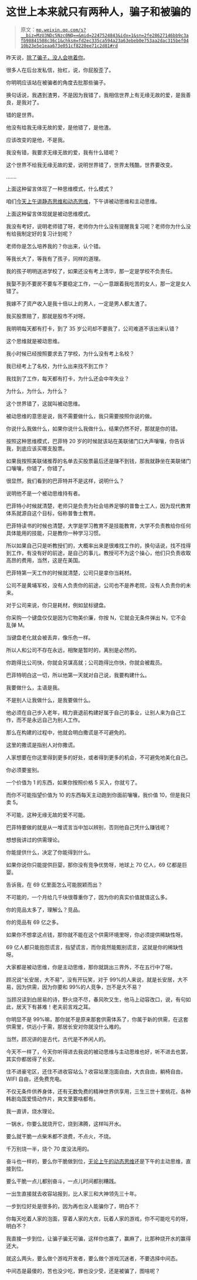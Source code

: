 # 这世上本来就只有两种人，骗子和被骗的

> 原文：[`mp.weixin.qq.com/s?__biz=MzU3NDc5Nzc0NQ==&mid=2247524843&idx=1&sn=2fe28627146bb9c3afb98841508c36c1&chksm=fd2ec335ca594a23a63ebeb0e753aa2dac315bef0410b23e5e1eaa673e051cf8220ee71c2d81#rd`](http://mp.weixin.qq.com/s?__biz=MzU3NDc5Nzc0NQ==&mid=2247524843&idx=1&sn=2fe28627146bb9c3afb98841508c36c1&chksm=fd2ec335ca594a23a63ebeb0e753aa2dac315bef0410b23e5e1eaa673e051cf8220ee71c2d81#rd)

昨天说，[除了骗子，没人会哄着你](http://mp.weixin.qq.com/s?__biz=MzU3NDc5Nzc0NQ==&mid=2247524837&idx=1&sn=f6397261889f811d7d12d01bd5bd28da&chksm=fd2ec33bca594a2dec37702543f6dd78860edc5ebc6e111ea9db1966bea75cf3e9fb41522ea5&scene=21#wechat_redirect)。 

很多人在后台发私信，抬杠，说，你屁股歪了。 

你明明应该站在被骗者的角度去批那些骗子。

换句话说，我遇到渣男，不是因为我错了，我相信世界上有无缘无故的爱，是我善良，是我对了。 

错的是世界。

他没有给我无缘无故的爱，是他错了，是他渣。

应该改变的是他，不是我。

我没有错，我要求无缘无故的爱，我有什么错呢？ 

这个世界不给我无缘无故的爱，说明世界错了，世界太残酷，世界要改变。 

.......

上面这种留言体现了一种思维模式，什么模式？ 

咱们[今天上午讲静态思维和动态思维](http://mp.weixin.qq.com/s?__biz=MzU0MjYwNDU2Mw==&mid=2247511642&idx=1&sn=59d23cd743c5c6060d70fa36253ee260&chksm=fb1ac226cc6d4b30a95e145212eecc336f27b9bbde83d739ba2009f3b5bb4f2d016295013467&scene=21#wechat_redirect)，下午讲被动思维和主动思维。 

上面这种留言体现就是被动思维模式。

我没有考好，说明老师错了呀，老师你为什么没有提醒我复习呢？老师你为什么没有给我制定好的复习计划呢？ 

老师你是怎么培养我的？你出来，认个错。

等我长大了，等我有了孩子，同样的道理。 

我的孩子明明送进学校了，如果还没有考上清华，那一定是学校不负责任。

我娶不到不要房不要车不要稳定工作，一心一意跟着我吃苦的女人，那一定是女人错了。 

我嫁不了资产收入是我十倍以上的男人，一定是男人都太渣了。 

我买股票赔了，那就是股市不对呀。

我明明每天都有打卡，到了 35 岁公司却不要我了，公司难道不该出来认错？

这个思维就是被动思维。 

我小时候已经按照要求去了学校，为什么没有考上名校？ 

我已经考上了名校，为什么出来找不到工作？ 

我找到了工作，每天都有打卡，为什么还会中年失业？

为什么，为什么，为什么？ 

这个世界错了，这就叫被动思维。

被动思维的意思是说，我不需要做什么，我只需要按照你说的做。 

你说什么我做什么，如果你说什么我做什么，结果仍然不好，那就是你的错。

按照这种思维模式，巴菲特 20 岁的时候就该站在美联储门口大声嚷嚷，你告诉我，到底应该买哪支股票。 

如果我按照美联储推荐的名单去买股票最后还是赚不到钱，那我就静坐在美联储门口嚷嚷，你错了，你错了。

很显然，我们看到的巴菲特并不是这样，说明什么？ 

说明他不是一个被动思维持有者。

巴菲特小时候就清楚，老师只是负责为社会培养足够的普鲁士工人，因为现代教育体系就源自这个目标，俗称普鲁士教育。 

巴菲特读书的时候也清楚，大学是学习教育不是技能教育，大学不负责教给你任何具体能用的技能，只是教你一种学习习惯。 

所以如果自己只是听教授们的，大概率出来是很难找工作的，换句话说，找不找得到工作，有没有好的前途，是自己的事儿，教授可不为这个操心，他们只负责收取高昂的费用，当然，这是在美国。 

巴菲特第一天工作的时候就清楚，公司只是拿你当耗材。 

公司不是黄埔军校，没有人负责你的前途，公司也不是养老院，没有人负责你的未来。 

对于公司来说，你只是耗材，例如鼠标键盘。

你采购一个键盘仅仅是因为它物美价廉，你按 N，它就会无条件弹出 N，它不会乱弹 M。 

当键盘老化就会被丢弃，像乐色一样。 

所以人和公司不存在永远，相聚是暂时的，离别是必然的。 

你跑得比公司快，你就会另谋高就；公司跑得比你快，你就会被裁员。 

巴菲特明白这一切，所以他第一天就对自己说，我要构建什么。 

我要做什么，主语是我。 

不是别人让我做什么，是我要做什么。

他必须在自己步入老年，精力衰退前构建好属于自己的事业，让别人来为自己工作，而不是永远自己为别人工作。 

那么在构建的过程中，他就会明白撒谎是不可避免的。 

这里的撒谎是指别人对你撒谎。 

人家想要在你这里得到更多的好处，或者得到更多的机会，不可避免地美化自己。 

你必须要鉴别。 

一个价值为 1 的东西，如果你按照价格 5 买入，你就亏了。

而你不可能指望价值为 10 的东西每天主动跑到你面前嚷嚷，我价值 10，但是我只卖 5。

不可能，这种无缘无故的爱不可能。 

巴菲特要做的就是从一堆谎言当中加以辨别，否则他自己凭什么赚钱呢？ 

想想我讲过的供需理论。 

你能提供什么，决定了你能得到什么。

如果你说你只能提供巨婴，那你没有竞争优势呀，地球上 70 亿人，69 亿都是巨婴。

告诉我，在 69 亿里面怎么可能脱颖而出？ 

不可能的，一个月给几千块很尊重你了，因为你的真实价值就值这么多。 

你的竞品太多了，理解么？竞品。 

你的竞品有 69 亿之多。

如果你不想拿这点钱，那你就不能在这个供需环境里呀，你必须提供稀缺性呀。 

69 亿人都只能抱怨谎言，指望谎言，而你竟然能甄别谎言，这就是你的稀缺性呀。

大家都是被动思维，你是主动思维，那你就跳出三界外，不在五行中了呀。 

顾况说“长安居，大不易”，没有开玩笑，对于 99%的人来说，就是长安居，大不易，因为供需，因为你要和 99%的人竞争，岂不是大不易？

当顾况读到白居易的诗，野火烧不尽，春风吹又生，他马上动容改口，说，有句如此，居天下有甚难！老夫前言戏之耳。

你明显不是 99%嘛，那你就不是原来那套供需体系了，你属于新的供需，在这套供需里，供远小于需，那居长安对你就没什么难的。 

当然，顾况讲的是古代，古代是不养闲人的。

今天不一样了，今天你听得进去我说的被动思维与主动思维也好，听不进去也罢，其实你都居得了长安。

住不进豪宅区，还住不进收容站么？收容站里泡面自由，大衣自由，躺椅自由，WIFI 自由，还免费充电。

不仅无条件供养身体，还有无数免费的精神世界供享用，三生三世十里桃花，各种韩剧岛国爱情动作片，爽文里要啥都有。

我一直讲，烧水理论。

一锅水，你要么就烧开它，烧到沸腾，这样叫开水。

要么就干脆一点柴禾都不浪费，不点火，不烧。

千万别烧一半，烧个 70 度没法用的。

奋斗也一样的，要么你干脆做到位，[无论上午的动态思维](http://mp.weixin.qq.com/s?__biz=MzU0MjYwNDU2Mw==&mid=2247511642&idx=1&sn=59d23cd743c5c6060d70fa36253ee260&chksm=fb1ac226cc6d4b30a95e145212eecc336f27b9bbde83d739ba2009f3b5bb4f2d016295013467&scene=21#wechat_redirect)还是下午的主动思维，直接到位。

要么干脆一点儿都别奋斗，一点儿时间都别糟践。

一出生直接就去收容站报到，比人家三和大神领先三十年。 

一步到位好处是很多的，因为再也没人能骗你了，明白不？ 

你每天吃着人家的泡面，穿着人家的大衣，玩着人家的游戏，你不可能吃亏的呀，明白不？ 

我直接一步到位，让骗子骗无可骗，这样你也赢了，赢麻了，比那种烧开水的赢得还大。 

就这么两头，要么做个游戏开发者，要么做个游戏沉迷者，不要选择中间态。 

中间态是最傻的，苦也没少吃，罪也没少受，还是被骗了，图啥呢？